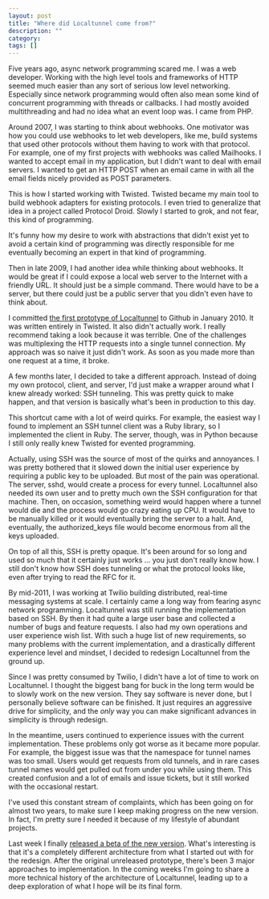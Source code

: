 ```yaml
---
layout: post
title: "Where did Localtunnel come from?"
description: ""
category: 
tags: []
---
```

Five years ago, async network programming scared me. I was a web developer. Working with the high level tools and frameworks of HTTP seemed much easier than any sort of serious low level networking. Especially since network programming would often also mean some kind of concurrent programming with threads or callbacks. I had mostly avoided multithreading and had no idea what an event loop was. I came from PHP.

Around 2007, I was starting to think about webhooks. One motivator was how you could use webhooks to let web developers, like me, build systems that used other protocols without them having to work with that protocol. For example, one of my first projects with webhooks was called Mailhooks. I wanted to accept email in my application, but I didn't want to deal with email servers. I wanted to get an HTTP POST when an email came in with all the email fields nicely provided as POST parameters. 

This is how I started working with Twisted. Twisted became my main tool to build webhook adapters for existing protocols. I even tried to generalize that idea in a project called Protocol Droid. Slowly I started to grok, and not fear, this kind of programming.

It's funny how my desire to work with abstractions that didn't exist yet to avoid a certain kind of programming was directly responsible for me eventually becoming an expert in that kind of programming. 

Then in late 2009, I had another idea while thinking about webhooks. It would be great if I could expose a local web server to the Internet with a friendly URL. It should just be a simple command. There would have to be a server, but there could just be a public server that you didn't even have to think about. 

I committed [the first prototype of Localtunnel](https://github.com/progrium/localtunnel/tree/prototype) to Github in January 2010. It was written entirely in Twisted. It also didn't actually work. I really recommend taking a look because it was terrible. One of the challenges was multiplexing the HTTP requests into a single tunnel connection. My approach was so naive it just didn't work. As soon as you made more than one request at a time, it broke.

A few months later, I decided to take a different approach. Instead of doing my own protocol, client, and server, I'd just make a wrapper around what I knew already worked: SSH tunneling. This was pretty quick to make happen, and that version is basically what's been in production to this day.

This shortcut came with a lot of weird quirks. For example, the easiest way I found to implement an SSH tunnel client was a Ruby library, so I implemented the client in Ruby. The server, though, was in Python because I still only really knew Twisted for evented programming.

Actually, using SSH was the source of most of the quirks and annoyances. I was pretty bothered that it slowed down the initial user experience by requiring a public key to be uploaded. But most of the pain was operational. The server, sshd, would create a process for every tunnel. Localtunnel also needed its own user and to pretty much own the SSH configuration for that machine. Then, on occasion, something weird would happen where a tunnel would die and the process would go crazy eating up CPU. It would have to be manually killed or it would eventually bring the server to a halt. And, eventually, the authorized_keys file would become enormous from all the keys uploaded. 	

On top of all this, SSH is pretty opaque. It's been around for so long and used so much that it certainly just works ... you just don't really know how. I still don't know how SSH does tunneling or what the protocol looks like, even after trying to read the RFC for it.

By mid-2011, I was working at Twilio building distributed, real-time messaging systems at scale. I certainly came a long way from fearing async network programming. Localtunnel was still running the implementation based on SSH. By then it had quite a large user base and collected a number of bugs and feature requests. I also had my own operations and user experience wish list. With such a huge list of new requirements, so many problems with the current implementation, and a drastically different experience level and mindset, I decided to redesign Localtunnel from the ground up. 

Since I was pretty consumed by Twilio, I didn't have a lot of time to work on Localtunnel. I thought the biggest bang for buck in the long term would be to slowly work on the new version. They say software is never done, but I personally believe software can be finished. It just requires an aggressive drive for simplicity, and the *only* way you can make significant advances in simplicity is through redesign.

In the meantime, users continued to experience issues with the current implementation. These problems only got worse as it became more popular. For example, the biggest issue was that the namespace for tunnel names was too small. Users would get requests from old tunnels, and in rare cases tunnel names would get pulled out from under you while using them. This created confusion and a lot of emails and issue tickets, but it still worked with the occasional restart.

I've used this constant stream of complaints, which has been going on for almost two years, to make sure I keep making progress on the new version. In fact, I'm pretty sure I needed it because of my lifestyle of abundant projects. 

Last week I finally [released a beta of the new version](http://progrium.com/blog/2012/12/25/localtunnel-v2-available-in-beta/). What's interesting is that it's a completely different architecture from what I started out with for the redesign. After the original unreleased prototype, there's been 3 major approaches to implementation. In the coming weeks I'm going to share a more technical history of the architecture of Localtunnel, leading up to a deep exploration of what I hope will be its final form.
